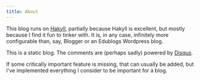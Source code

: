 ```yaml
---
title: About
---
```


This blog runs on [Hakyll](http://jaspervdj.be/hakyll/), partially because
Hakyll is excellent, but mostly because I find it fun to tinker with. It is,
in any case, infinitely more configurable than, say, Blogger or an Edublogs
Wordpress blog.

This is a static blog. The comments are (perhaps sadly) powered by
[Disqus](http://disqus.com/).

If some critically important feature is missing, that can usually be added,
but I've implemented everything I consider to be important for a blog.
